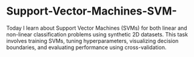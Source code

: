 # Support-Vector-Machines-SVM-
  Today I learn about Support Vector Machines (SVMs) for both linear and non-linear classification problems using synthetic 2D datasets. This task involves training SVMs, tuning hyperparameters, visualizing decision boundaries, and evaluating performance using cross-validation.
